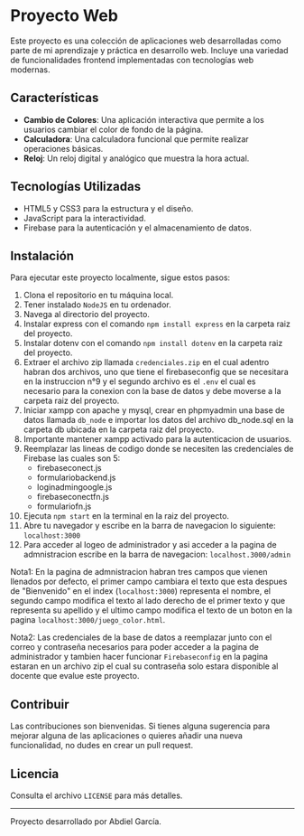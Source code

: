 # Proyecto Web

Este proyecto es una colección de aplicaciones web desarrolladas como parte de mi aprendizaje y práctica en desarrollo web. Incluye una variedad de funcionalidades frontend implementadas con tecnologías web modernas.

## Características

- **Cambio de Colores**: Una aplicación interactiva que permite a los usuarios cambiar el color de fondo de la página.
- **Calculadora**: Una calculadora funcional que permite realizar operaciones básicas.
- **Reloj**: Un reloj digital y analógico que muestra la hora actual.

## Tecnologías Utilizadas

- HTML5 y CSS3 para la estructura y el diseño.
- JavaScript para la interactividad.
- Firebase para la autenticación y el almacenamiento de datos.

## Instalación

Para ejecutar este proyecto localmente, sigue estos pasos:

1. Clona el repositorio en tu máquina local.
2. Tener instalado `NodeJS` en tu ordenador.
3. Navega al directorio del proyecto.
4. Instalar express con el comando `npm install express` en la carpeta raiz del proyecto.
5. Instalar dotenv con el comando `npm install dotenv` en la carpeta raiz del proyecto.
6. Extraer el archivo zip llamada `credenciales.zip` en el cual adentro habran dos archivos, uno que tiene el firebaseconfig que se necesitara en la instruccion n°9 y el segundo archivo es el `.env` el cual es necesario para la conexion con la base de datos y debe moverse a la carpeta raiz del proyecto.
7. Iniciar xampp con apache y mysql, crear en phpmyadmin una base de datos llamada `db_node` e importar los datos del archivo db_node.sql en la carpeta db ubicada en la carpeta raiz del proyecto.
8. Importante mantener xampp activado para la autenticacion de usuarios.
9. Reemplazar las lineas de codigo donde se necesiten las credenciales de Firebase las cuales son 5:
   - firebaseconect.js
   - formulariobackend.js
   - loginadmingoogle.js
   - firebaseconectfn.js
   - formulariofn.js
10. Ejecuta `npm start` en la terminal en la raiz del proyecto.
11. Abre tu navegador y escribe en la barra de navegacion lo siguiente: `localhost:3000`
12. Para acceder al logeo de administrador y asi acceder a la pagina de admnistracion escribe en la barra de navegacion: `localhost.3000/admin`

Nota1: En la pagina de admnistracion habran tres campos que vienen llenados por defecto, el primer campo cambiara el texto que esta despues de "Bienvenido" en el index (`localhost:3000`) representa el nombre, el segundo campo modifica el texto al lado derecho de el primer texto y que representa su apellido y el ultimo campo modifica el texto de un boton en la pagina `localhost:3000/juego_color.html`.

Nota2: Las credenciales de la base de datos a reemplazar junto con el correo y contraseña necesarios para poder acceder a la pagina de administrador y tambien hacer funcionar `Firebaseconfig` en la pagina estaran en un archivo zip el cual su contraseña solo estara disponible al docente que evalue este proyecto.

## Contribuir

Las contribuciones son bienvenidas. Si tienes alguna sugerencia para mejorar alguna de las aplicaciones o quieres añadir una nueva funcionalidad, no dudes en crear un pull request.

## Licencia

Consulta el archivo `LICENSE` para más detalles.

---

Proyecto desarrollado por Abdiel García.
